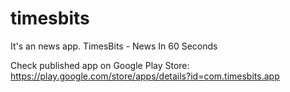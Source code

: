 # timesbits
It's an news app. TimesBits - News In 60 Seconds

Check published app on Google Play Store: https://play.google.com/store/apps/details?id=com.timesbits.app
